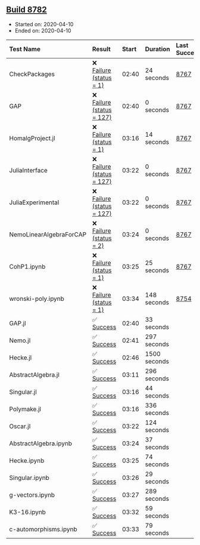 ## [Build 8782](https://oscarci.mathematik.uni-kl.de/job/oscar/8782/)

* Started on: 2020-04-10
* Ended on: 2020-04-10

| Test Name    | Result | Start | Duration | Last Success | First Failure |
|:-------------|:-------|:------|:---------|:-------------|:--------------|
| CheckPackages | ❌ [Failure (status = 1)](https://oscarci.mathematik.uni-kl.de/job/oscar/8782/artifact/logs/build-8782/CheckPackages.log) | 02:40 | 24 seconds | [8767](https://oscarci.mathematik.uni-kl.de/job/oscar/8767/) | [8768](https://oscarci.mathematik.uni-kl.de/job/oscar/8768/) |
| GAP | ❌ [Failure (status = 127)](https://oscarci.mathematik.uni-kl.de/job/oscar/8782/artifact/logs/build-8782/GAP.log) | 02:40 | 0 seconds | [8767](https://oscarci.mathematik.uni-kl.de/job/oscar/8767/) | [8768](https://oscarci.mathematik.uni-kl.de/job/oscar/8768/) |
| HomalgProject.jl | ❌ [Failure (status = 1)](https://oscarci.mathematik.uni-kl.de/job/oscar/8782/artifact/logs/build-8782/HomalgProject.jl.log) | 03:16 | 14 seconds | [8767](https://oscarci.mathematik.uni-kl.de/job/oscar/8767/) | [8768](https://oscarci.mathematik.uni-kl.de/job/oscar/8768/) |
| JuliaInterface | ❌ [Failure (status = 127)](https://oscarci.mathematik.uni-kl.de/job/oscar/8782/artifact/logs/build-8782/JuliaInterface.log) | 03:22 | 0 seconds | [8767](https://oscarci.mathematik.uni-kl.de/job/oscar/8767/) | [8768](https://oscarci.mathematik.uni-kl.de/job/oscar/8768/) |
| JuliaExperimental | ❌ [Failure (status = 127)](https://oscarci.mathematik.uni-kl.de/job/oscar/8782/artifact/logs/build-8782/JuliaExperimental.log) | 03:22 | 0 seconds | [8767](https://oscarci.mathematik.uni-kl.de/job/oscar/8767/) | [8768](https://oscarci.mathematik.uni-kl.de/job/oscar/8768/) |
| NemoLinearAlgebraForCAP | ❌ [Failure (status = 2)](https://oscarci.mathematik.uni-kl.de/job/oscar/8782/artifact/logs/build-8782/NemoLinearAlgebraForCAP.log) | 03:24 | 0 seconds | [8767](https://oscarci.mathematik.uni-kl.de/job/oscar/8767/) | [8768](https://oscarci.mathematik.uni-kl.de/job/oscar/8768/) |
| CohP1.ipynb | ❌ [Failure (status = 1)](https://oscarci.mathematik.uni-kl.de/job/oscar/8782/artifact/logs/build-8782/CohP1.ipynb.log) | 03:25 | 25 seconds | [8767](https://oscarci.mathematik.uni-kl.de/job/oscar/8767/) | [8768](https://oscarci.mathematik.uni-kl.de/job/oscar/8768/) |
| wronski-poly.ipynb | ❌ [Failure (status = 1)](https://oscarci.mathematik.uni-kl.de/job/oscar/8782/artifact/logs/build-8782/wronski-poly.ipynb.log) | 03:34 | 148 seconds | [8754](https://oscarci.mathematik.uni-kl.de/job/oscar/8754/) | [8755](https://oscarci.mathematik.uni-kl.de/job/oscar/8755/) |
| GAP.jl | ✅ [Success](https://oscarci.mathematik.uni-kl.de/job/oscar/8782/artifact/logs/build-8782/GAP.jl.log) | 02:40 | 33 seconds |  |  |
| Nemo.jl | ✅ [Success](https://oscarci.mathematik.uni-kl.de/job/oscar/8782/artifact/logs/build-8782/Nemo.jl.log) | 02:41 | 297 seconds |  |  |
| Hecke.jl | ✅ [Success](https://oscarci.mathematik.uni-kl.de/job/oscar/8782/artifact/logs/build-8782/Hecke.jl.log) | 02:46 | 1500 seconds |  |  |
| AbstractAlgebra.jl | ✅ [Success](https://oscarci.mathematik.uni-kl.de/job/oscar/8782/artifact/logs/build-8782/AbstractAlgebra.jl.log) | 03:11 | 296 seconds |  |  |
| Singular.jl | ✅ [Success](https://oscarci.mathematik.uni-kl.de/job/oscar/8782/artifact/logs/build-8782/Singular.jl.log) | 03:16 | 44 seconds |  |  |
| Polymake.jl | ✅ [Success](https://oscarci.mathematik.uni-kl.de/job/oscar/8782/artifact/logs/build-8782/Polymake.jl.log) | 03:16 | 336 seconds |  |  |
| Oscar.jl | ✅ [Success](https://oscarci.mathematik.uni-kl.de/job/oscar/8782/artifact/logs/build-8782/Oscar.jl.log) | 03:22 | 124 seconds |  |  |
| AbstractAlgebra.ipynb | ✅ [Success](https://oscarci.mathematik.uni-kl.de/job/oscar/8782/artifact/logs/build-8782/AbstractAlgebra.ipynb.log) | 03:24 | 37 seconds |  |  |
| Hecke.ipynb | ✅ [Success](https://oscarci.mathematik.uni-kl.de/job/oscar/8782/artifact/logs/build-8782/Hecke.ipynb.log) | 03:25 | 74 seconds |  |  |
| Singular.ipynb | ✅ [Success](https://oscarci.mathematik.uni-kl.de/job/oscar/8782/artifact/logs/build-8782/Singular.ipynb.log) | 03:26 | 29 seconds |  |  |
| g-vectors.ipynb | ✅ [Success](https://oscarci.mathematik.uni-kl.de/job/oscar/8782/artifact/logs/build-8782/g-vectors.ipynb.log) | 03:27 | 289 seconds |  |  |
| K3-16.ipynb | ✅ [Success](https://oscarci.mathematik.uni-kl.de/job/oscar/8782/artifact/logs/build-8782/K3-16.ipynb.log) | 03:32 | 59 seconds |  |  |
| c-automorphisms.ipynb | ✅ [Success](https://oscarci.mathematik.uni-kl.de/job/oscar/8782/artifact/logs/build-8782/c-automorphisms.ipynb.log) | 03:33 | 79 seconds |  |  |
